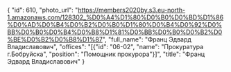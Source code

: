 {
    "id": 610,
    "photo_url": "https://members2020by.s3.eu-north-1.amazonaws.com/128302_%D0%A4%D1%80%D0%B0%D0%BD%D1%86%D0%AD%D0%B4%D0%B2%D0%B0%D1%80%D0%B4%D0%92%D0%BB%D0%B0%D0%B4%D0%B8%D1%81%D0%BB%D0%B0%D0%B2%D0%BE%D0%B2%D0%B8%D1%87",
    "full_name": "Франц Эдвард Владиславович",
    "offices": "[{\"id\": \"06-02\", \"name\": \"Прокуратура г.Бобруйска\", \"position\": \"Помощник прокурора\"}]",
    "title": "Франц Эдвард Владиславович"
}